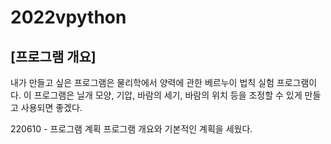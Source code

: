 # 2022vpython

## [프로그램 개요]
내가 만들고 싶은 프로그램은 물리학에서 양력에 관한 베르누이 법칙 실험 프로그램이다. 이 프로그램은 닐개 모양, 기압, 바람의 세기, 바람의 위치 등을 조정할 수 있게 만들고 사용되면 좋겠다.

220610 - 프로그램 계획
프로그램 개요와 기본적인 계획을 세웠다.
